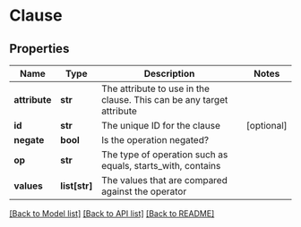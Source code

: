 # Clause

## Properties
Name | Type | Description | Notes
------------ | ------------- | ------------- | -------------
**attribute** | **str** | The attribute to use in the clause.  This can be any target attribute | 
**id** | **str** | The unique ID for the clause | [optional] 
**negate** | **bool** | Is the operation negated? | 
**op** | **str** | The type of operation such as equals, starts_with, contains | 
**values** | **list[str]** | The values that are compared against the operator | 

[[Back to Model list]](../README.md#documentation-for-models) [[Back to API list]](../README.md#documentation-for-api-endpoints) [[Back to README]](../README.md)

